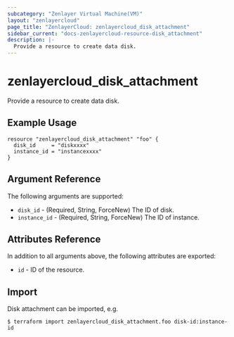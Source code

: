 ```yaml
---
subcategory: "Zenlayer Virtual Machine(VM)"
layout: "zenlayercloud"
page_title: "ZenlayerCloud: zenlayercloud_disk_attachment"
sidebar_current: "docs-zenlayercloud-resource-disk_attachment"
description: |-
  Provide a resource to create data disk.
---
```


# zenlayercloud_disk_attachment

Provide a resource to create data disk.

## Example Usage

```hcl
resource "zenlayercloud_disk_attachment" "foo" {
  disk_id     = "diskxxxx"
  instance_id = "instancexxxx"
}
```

## Argument Reference

The following arguments are supported:

* `disk_id` - (Required, String, ForceNew) The ID of disk.
* `instance_id` - (Required, String, ForceNew) The ID of instance.

## Attributes Reference

In addition to all arguments above, the following attributes are exported:

* `id` - ID of the resource.



## Import

Disk attachment can be imported, e.g.

```
$ terraform import zenlayercloud_disk_attachment.foo disk-id:instance-id
```

